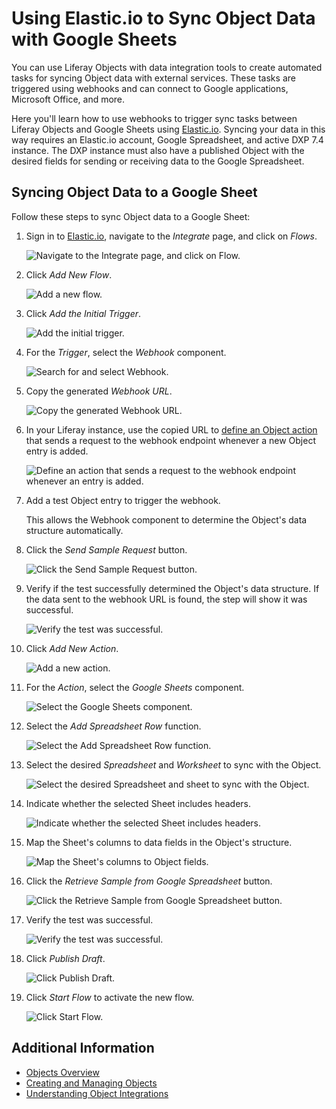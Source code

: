 # Using Elastic.io to Sync Object Data with Google Sheets

You can use Liferay Objects with data integration tools to create automated tasks for syncing Object data with external services. These tasks are triggered using webhooks and can connect to Google applications, Microsoft Office, and more.

Here you'll learn how to use webhooks to trigger sync tasks between Liferay Objects and Google Sheets using [Elastic.io](https://www.elastic.io/). Syncing your data in this way requires an Elastic.io account, Google Spreadsheet, and active DXP 7.4 instance. The DXP instance must also have a published Object with the desired fields for sending or receiving data to the Google Spreadsheet.

## Syncing Object Data to a Google Sheet

Follow these steps to sync Object data to a Google Sheet:

1. Sign in to [Elastic.io](https://www.elastic.io/), navigate to the *Integrate* page, and click on *Flows*.

   ![Navigate to the Integrate page, and click on Flow.](./using-elastic.io-to-sync-object-data-with-google-sheets/images/01.png)

1. Click *Add New Flow*.

   ![Add a new flow.](./using-elastic.io-to-sync-object-data-with-google-sheets/images/02.png)

1. Click *Add the Initial Trigger*.

   ![Add the initial trigger.](./using-elastic.io-to-sync-object-data-with-google-sheets/images/03.png)

1. For the *Trigger*, select the *Webhook* component.

   ![Search for and select Webhook.](./using-elastic.io-to-sync-object-data-with-google-sheets/images/04.png)

1. Copy the generated *Webhook URL*.

   ![Copy the generated Webhook URL.](./using-elastic.io-to-sync-object-data-with-google-sheets/images/05.png)

1. In your Liferay instance, use the copied URL to [define an Object action](../creating-and-managing-objects/defining-object-actions.md) that sends a request to the webhook endpoint whenever a new Object entry is added.

   ![Define an action that sends a request to the webhook endpoint whenever an entry is added.](./using-elastic.io-to-sync-object-data-with-google-sheets/images/06.png)

1. Add a test Object entry to trigger the webhook.

   This allows the Webhook component to determine the Object's data structure automatically.

1. Click the *Send Sample Request* button.
   <!--NOTE: This step and the following step sound like a repeat of the preceding step. Is it? -->
   ![Click the Send Sample Request button.](./using-elastic.io-to-sync-object-data-with-google-sheets/images/07.png)

1. Verify if the test successfully determined the Object's data structure. If the data sent to the webhook URL is found, the step will show it was successful.

   ![Verify the test was successful.](./using-elastic.io-to-sync-object-data-with-google-sheets/images/08.png)

1. Click *Add New Action*.

   ![Add a new action.](./using-elastic.io-to-sync-object-data-with-google-sheets/images/09.png)

1. For the *Action*, select the *Google Sheets* component.

   ![Select the Google Sheets component.](./using-elastic.io-to-sync-object-data-with-google-sheets/images/10.png)

1. Select the *Add Spreadsheet Row* function.

   ![Select the Add Spreadsheet Row function.](./using-elastic.io-to-sync-object-data-with-google-sheets/images/11.png)

1. Select the desired *Spreadsheet* and *Worksheet* to sync with the Object.

   ![Select the desired Spreadsheet and sheet to sync with the Object.](./using-elastic.io-to-sync-object-data-with-google-sheets/images/12.png)

1. Indicate whether the selected Sheet includes headers.

   ![Indicate whether the selected Sheet includes headers.](./using-elastic.io-to-sync-object-data-with-google-sheets/images/13.png)

1. Map the Sheet's columns to data fields in the Object's structure.

   ![Map the Sheet's columns to Object fields.](./using-elastic.io-to-sync-object-data-with-google-sheets/images/14.png)

1. Click the *Retrieve Sample from Google Spreadsheet* button.

   ![Click the Retrieve Sample from Google Spreadsheet button.](./using-elastic.io-to-sync-object-data-with-google-sheets/images/15.png)

1. Verify the test was successful.

   ![Verify the test was successful.](./using-elastic.io-to-sync-object-data-with-google-sheets/images/16.png)

1. Click *Publish Draft*.

   ![Click Publish Draft.](./using-elastic.io-to-sync-object-data-with-google-sheets/images/17.png)

1. Click *Start Flow* to activate the new flow.

   ![Click Start Flow.](./using-elastic.io-to-sync-object-data-with-google-sheets/images/18.png)

## Additional Information

* [Objects Overview](../../objects.md)
* [Creating and Managing Objects](../creating-and-managing-objects.md)
* [Understanding Object Integrations](../understanding-object-integrations.md)